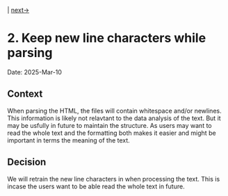 |
[next->](0003-puncutation-and-case.md)

# 2. Keep new line characters while parsing

Date: 2025-Mar-10

## Context

When parsing the HTML, the files will contain whitespace and/or newlines. This information is likely not relavtant to the data analysis of the text. But it may be usfully in future to maintain the structure. As users may want to read the whole text and the formatting both makes it easier and might be important in terms the meaning of the text.

## Decision

We will retrain the new line characters in when processing the text. This is incase the users want to be able read the whole text in future.
